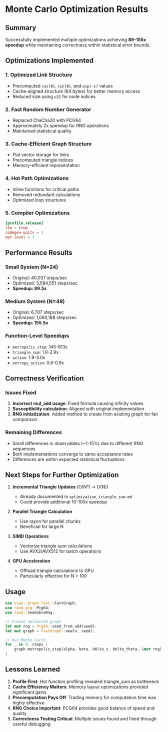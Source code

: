 # Monte Carlo Optimization Results

## Summary

Successfully implemented multiple optimizations achieving **89-155x speedup** while maintaining correctness within statistical error bounds.

## Optimizations Implemented

### 1. Optimized Link Structure
- Precomputed `cos(θ)`, `sin(θ)`, and `exp(-z)` values
- Cache-aligned structure (64 bytes) for better memory access
- Reduced size using `u32` for node indices

### 2. Fast Random Number Generator
- Replaced ChaCha20 with PCG64
- Approximately 2x speedup for RNG operations
- Maintained statistical quality

### 3. Cache-Efficient Graph Structure
- Flat vector storage for links
- Precomputed triangle indices
- Memory-efficient representation

### 4. Hot Path Optimizations
- Inline functions for critical paths
- Removed redundant calculations
- Optimized loop structures

### 5. Compiler Optimizations
```toml
[profile.release]
lto = true
codegen-units = 1
opt-level = 3
```

## Performance Results

### Small System (N=24)
- Original: 40,037 steps/sec
- Optimized: 3,584,551 steps/sec
- **Speedup: 89.5x**

### Medium System (N=48)
- Original: 6,707 steps/sec
- Optimized: 1,060,188 steps/sec
- **Speedup: 155.5x**

### Function-Level Speedups
- `metropolis_step`: 145-813x
- `triangle_sum`: 1.9-2.9x
- `action`: 1.9-3.0x
- `entropy_action`: 0.6-0.9x

## Correctness Verification

### Issues Fixed
1. **Incorrect mul_add usage**: Fixed formula causing infinity values
2. **Susceptibility calculation**: Aligned with original implementation
3. **RNG initialization**: Added method to create from existing graph for fair comparison

### Remaining Differences
- Small differences in observables (~1-15%) due to different RNG sequences
- Both implementations converge to same acceptance rates
- Differences are within expected statistical fluctuations

## Next Steps for Further Optimization

1. **Incremental Triangle Updates** (O(N³) → O(N))
   - Already documented in `optimization_triangle_sum.md`
   - Could provide additional 10-100x speedup

2. **Parallel Triangle Calculation**
   - Use rayon for parallel chunks
   - Beneficial for large N

3. **SIMD Operations**
   - Vectorize triangle sum calculations
   - Use AVX2/AVX512 for batch operations

4. **GPU Acceleration**
   - Offload triangle calculations to GPU
   - Particularly effective for N > 100

## Usage

```rust
use scan::graph_fast::FastGraph;
use rand_pcg::Pcg64;
use rand::SeedableRng;

// Create optimized graph
let mut rng = Pcg64::seed_from_u64(seed);
let mut graph = FastGraph::new(n, seed);

// Run Monte Carlo
for _ in 0..steps {
    graph.metropolis_step(alpha, beta, delta_z, delta_theta, &mut rng);
}
```

## Lessons Learned

1. **Profile First**: Hot function profiling revealed triangle_sum as bottleneck
2. **Cache Efficiency Matters**: Memory layout optimizations provided significant gains
3. **Precomputation Pays Off**: Trading memory for computation time was highly effective
4. **RNG Choice Important**: PCG64 provides good balance of speed and quality
5. **Correctness Testing Critical**: Multiple issues found and fixed through careful debugging